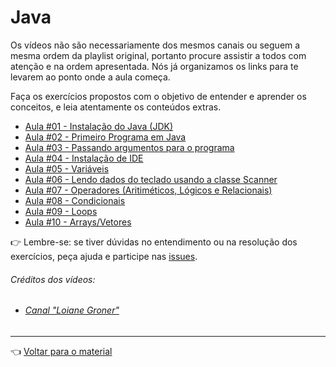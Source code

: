 # Java

Os vídeos não são necessariamente dos mesmos canais ou seguem a mesma ordem da playlist original, portanto procure assistir a todos com atenção e na ordem apresentada. Nós já organizamos os links para te levarem ao ponto onde a aula começa.

Faça os exercícios propostos com o objetivo de entender e aprender os conceitos, e leia atentamente os conteúdos extras.

- [Aula #01 - Instalação do Java (JDK)](aula01/aula.md)
- [Aula #02 - Primeiro Programa em Java](aula02/aula.md)
- [Aula #03 - Passando argumentos para o programa](aula03/aula.md)
- [Aula #04 - Instalação de IDE](aula04/aula.md)
- [Aula #05 - Variáveis](aula05/aula.md)
- [Aula #06 - Lendo dados do teclado usando a classe Scanner](aula06/aula.md)
- [Aula #07 - Operadores (Aritiméticos, Lógicos e Relacionais)](aula07/aula.md)
- [Aula #08 - Condicionais ](aula08/aula.md)
- [Aula #09 - Loops](aula09/aula.md)
- [Aula #10 - Arrays/Vetores](aula10/aula.md)

👉 Lembre-se: se tiver dúvidas no entendimento ou na resolução dos exercícios, peça ajuda e participe nas [issues](https://github.com/cwi-reset/edicao-03-level-1/issues).

###### _Créditos dos vídeos:_
 - ###### [Canal "Loiane Groner"](https://www.youtube.com/channel/UCqQn92noBhY9VKQy4xCHPsg)

---

👈 [Voltar para o material](../material.md)